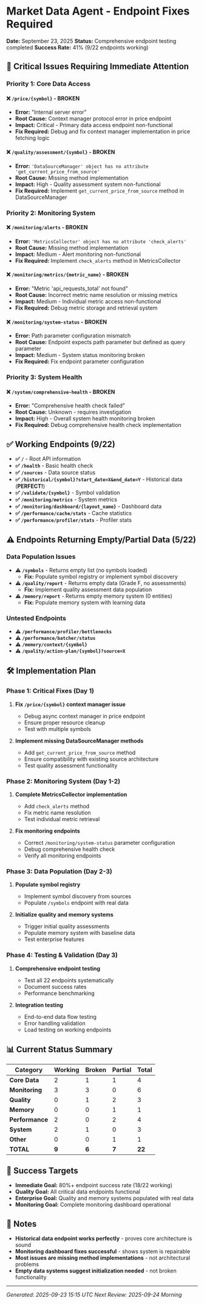 # Market Data Agent - Endpoint Fixes Required

**Date:** September 23, 2025
**Status:** Comprehensive endpoint testing completed
**Success Rate:** 41% (9/22 endpoints working)

## 🚨 Critical Issues Requiring Immediate Attention

### **Priority 1: Core Data Access**

#### ❌ `/price/{symbol}` - BROKEN
- **Error:** "Internal server error"
- **Root Cause:** Context manager protocol error in price endpoint
- **Impact:** Critical - Primary data access endpoint non-functional
- **Fix Required:** Debug and fix context manager implementation in price fetching logic

#### ❌ `/quality/assessment/{symbol}` - BROKEN
- **Error:** `'DataSourceManager' object has no attribute 'get_current_price_from_source'`
- **Root Cause:** Missing method implementation
- **Impact:** High - Quality assessment system non-functional
- **Fix Required:** Implement `get_current_price_from_source` method in DataSourceManager

### **Priority 2: Monitoring System**

#### ❌ `/monitoring/alerts` - BROKEN
- **Error:** `'MetricsCollector' object has no attribute 'check_alerts'`
- **Root Cause:** Missing method implementation
- **Impact:** Medium - Alert monitoring non-functional
- **Fix Required:** Implement `check_alerts` method in MetricsCollector

#### ❌ `/monitoring/metrics/{metric_name}` - BROKEN
- **Error:** "Metric 'api_requests_total' not found"
- **Root Cause:** Incorrect metric name resolution or missing metrics
- **Impact:** Medium - Individual metric access non-functional
- **Fix Required:** Debug metric storage and retrieval system

#### ❌ `/monitoring/system-status` - BROKEN
- **Error:** Path parameter configuration mismatch
- **Root Cause:** Endpoint expects path parameter but defined as query parameter
- **Impact:** Medium - System status monitoring broken
- **Fix Required:** Fix endpoint parameter configuration

### **Priority 3: System Health**

#### ❌ `/system/comprehensive-health` - BROKEN
- **Error:** "Comprehensive health check failed"
- **Root Cause:** Unknown - requires investigation
- **Impact:** High - Overall system health monitoring broken
- **Fix Required:** Debug comprehensive health check implementation

## ✅ Working Endpoints (9/22)

- **✅ `/`** - Root API information
- **✅ `/health`** - Basic health check
- **✅ `/sources`** - Data source status
- **✅ `/historical/{symbol}?start_date=X&end_date=Y`** - Historical data (**PERFECT!**)
- **✅ `/validate/{symbol}`** - Symbol validation
- **✅ `/monitoring/metrics`** - System metrics
- **✅ `/monitoring/dashboard/{layout_name}`** - Dashboard data
- **✅ `/performance/cache/stats`** - Cache statistics
- **✅ `/performance/profiler/stats`** - Profiler stats

## ⚠️ Endpoints Returning Empty/Partial Data (5/22)

### **Data Population Issues**
- **⚠️ `/symbols`** - Returns empty list (no symbols loaded)
  - **Fix:** Populate symbol registry or implement symbol discovery
- **⚠️ `/quality/report`** - Returns empty data (Grade F, no assessments)
  - **Fix:** Implement quality assessment data population
- **⚠️ `/memory/report`** - Returns empty memory system (0 entities)
  - **Fix:** Populate memory system with learning data

### **Untested Endpoints**
- **⚠️ `/performance/profiler/bottlenecks`**
- **⚠️ `/performance/batcher/status`**
- **⚠️ `/memory/context/{symbol}`**
- **⚠️ `/quality/action-plan/{symbol}?source=X`**

## 🛠️ Implementation Plan

### **Phase 1: Critical Fixes (Day 1)**
1. **Fix `/price/{symbol}` context manager issue**
   - Debug async context manager in price endpoint
   - Ensure proper resource cleanup
   - Test with multiple symbols

2. **Implement missing DataSourceManager methods**
   - Add `get_current_price_from_source` method
   - Ensure compatibility with existing source architecture
   - Test quality assessment functionality

### **Phase 2: Monitoring System (Day 1-2)**
1. **Complete MetricsCollector implementation**
   - Add `check_alerts` method
   - Fix metric name resolution
   - Test individual metric retrieval

2. **Fix monitoring endpoints**
   - Correct `/monitoring/system-status` parameter configuration
   - Debug comprehensive health check
   - Verify all monitoring endpoints

### **Phase 3: Data Population (Day 2-3)**
1. **Populate symbol registry**
   - Implement symbol discovery from sources
   - Populate `/symbols` endpoint with real data

2. **Initialize quality and memory systems**
   - Trigger initial quality assessments
   - Populate memory system with baseline data
   - Test enterprise features

### **Phase 4: Testing & Validation (Day 3)**
1. **Comprehensive endpoint testing**
   - Test all 22 endpoints systematically
   - Document success rates
   - Performance benchmarking

2. **Integration testing**
   - End-to-end data flow testing
   - Error handling validation
   - Load testing on working endpoints

## 📊 Current Status Summary

| Category | Working | Broken | Partial | Total |
|----------|---------|--------|---------|-------|
| **Core Data** | 2 | 1 | 1 | 4 |
| **Monitoring** | 3 | 3 | 0 | 6 |
| **Quality** | 0 | 1 | 2 | 3 |
| **Memory** | 0 | 0 | 1 | 1 |
| **Performance** | 2 | 0 | 2 | 4 |
| **System** | 2 | 1 | 0 | 3 |
| **Other** | 0 | 0 | 1 | 1 |
| **TOTAL** | **9** | **6** | **7** | **22** |

## 🎯 Success Targets

- **Immediate Goal:** 80%+ endpoint success rate (18/22 working)
- **Quality Goal:** All critical data endpoints functional
- **Enterprise Goal:** Quality and memory systems populated with real data
- **Monitoring Goal:** Complete monitoring dashboard operational

## 📝 Notes

- **Historical data endpoint works perfectly** - proves core architecture is sound
- **Monitoring dashboard fixes successful** - shows system is repairable
- **Most issues are missing method implementations** - not architectural problems
- **Empty data systems suggest initialization needed** - not broken functionality

---

*Generated: 2025-09-23 15:15 UTC*
*Next Review: 2025-09-24 Morning*